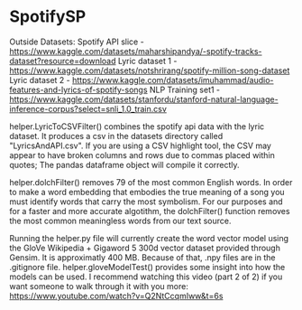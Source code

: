 # SpotifySP
 
Outside Datasets:
Spotify API slice - https://www.kaggle.com/datasets/maharshipandya/-spotify-tracks-dataset?resource=download
Lyric dataset 1 - https://www.kaggle.com/datasets/notshrirang/spotify-million-song-dataset
Lyric dataset 2 - https://www.kaggle.com/datasets/imuhammad/audio-features-and-lyrics-of-spotify-songs
NLP Training set1 - https://www.kaggle.com/datasets/stanfordu/stanford-natural-language-inference-corpus?select=snli_1.0_train.csv

helper.LyricToCSVFilter() combines the spotify api data with the lyric dataset.  It produces a csv in the datasets directory called "LyricsAndAPI.csv".
If you are using a CSV highlight tool, the CSV may appear to have broken columns and rows due to commas placed within quotes; The pandas dataframe object will compile it correctly.

helper.dolchFilter() removes 79 of the most common English words.  In order to make a word embedding that embodies the true meaning of a song you must identify words that carry the most symbolism.  For our purposes and for a faster and more accurate algotithm, the dolchFilter() function removes the most common meaningless words from our text source.

Running the helper.py file will currently create the word vector model using the GloVe Wikipedia + Gigaword 5 300d vector dataset provided through Gensim.  It is approximatly 400 MB.  Because of that, .npy files are in the .gitignore file.  helper.gloveModelTest() provides some insight into how the models can be used.  I recommend watching this video (part 2 of 2) if you want someone to walk through it with you more: https://www.youtube.com/watch?v=Q2NtCcqmIww&t=6s